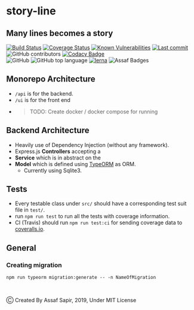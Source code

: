# story-line

## Many lines becomes a story

[![Build Status](https://travis-ci.org/meijin007/story-line.svg?branch=master)](https://travis-ci.org/meijin007/story-line) [![Coverage Status](https://coveralls.io/repos/github/meijin007/story-line/badge.svg?branch=master)](https://coveralls.io/github/meijin007/story-line?branch=master) [![Known Vulnerabilities](https://snyk.io//test/github/meijin007/story-line/badge.svg?targetFile=api/package.json)](https://snyk.io//test/github/meijin007/story-line?targetFile=package.json) [![Last commit](https://img.shields.io/github/last-commit/meijin007/story-line.svg)](https://github.com/meijin007/story-line/commits/master) ![GitHub contributors](https://img.shields.io/github/contributors-anon/meijin007/story-line.svg) [![Codacy Badge](https://api.codacy.com/project/badge/Grade/3c0cbc240e8b405ba0b93113f8aae62f)](https://app.codacy.com/app/meijin007/story-line?utm_source=github.com&utm_medium=referral&utm_content=meijin007/story-line&utm_campaign=Badge_Grade_Dashboard)
<br /> 
![GitHub](https://img.shields.io/github/license/meijin007/story-line.svg?color=blue) ![GitHub top language](https://img.shields.io/github/languages/top/meijin007/story-line.svg) [![lerna](https://img.shields.io/badge/maintained%20with-lerna-cc00ff.svg)](https://lerna.js.org/) ![Assaf Badges](https://img.shields.io/badge/Assaf-Like%20badges-blue.svg) 

## Monorepo Architecture

-   `/api` is for the backend.
-   `/ui` is for the front end
-   > TODO: Create docker / docker compose for running 

## Backend Architecture

-   Heavily use of Dependency Injection (without any framework).
-   Express.js **Controllers**  accepting a
-   **Service** which is in abstract on the
-   **Model** which is defined using [TypeORM]([https://typeorm.io/]) as ORM.
    -   Currently using Sqlite3.

## Tests

-   Every testable class under `src/` should have a corresponding test suit file in `test/`.
-   run `npm run test` to run all the tests with coverage information.
-   CI (Travis) should run `npm run test:ci` for sending coverage data to [coveralls.io](https://coveralls.io/github/meijin007/story-line).

## General

### Creating migration

    npm run typeorm migration:generate -- -n NameOfMigration

<br /> 

Ⓒ Created By Assaf Sapir, 2019, Under MIT License
